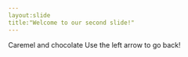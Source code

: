 ```yaml
---
layout:slide
title:"Welcome to our second slide!"
---
```

Caremel and chocolate 
Use the left arrow to go back!
